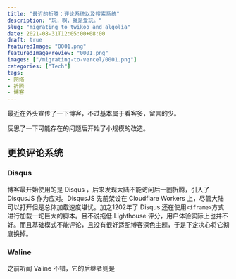 ```yaml
---
title: "最近的折腾：评论系统以及搜索系统"
description: "玩，啊，就是爱玩。"
slug: "migrating to twikoo and algolia"
date: 2021-08-31T12:05:00+08:00
draft: true
featuredImage: "0001.png"
featuredImagePreview: "0001.png"
images: ["/migrating-to-vercel/0001.png"]
categories: ["Tech"]
tags:
- 网络
- 折腾
- 博客
---
```


最近在外头宣传了一下博客，不过基本属于看客多，留言的少。

反思了一下可能存在的问题后开始了小规模的改造。

<!--more-->

## 更换评论系统

### Disqus

博客最开始使用的是 Disqus ，后来发现大陆不能访问后一圈折腾，引入了 DisqusJS 作为应对。DisqusJS 先前架设在 Cloudflare Workers 上，尽管大陆可以打开但是总体加载速度堪忧。加之1202年了 Disqus 还在使用`<iframe>`方式进行加载一坨巨大的脚本。且不说拖低 Lighthouse 评分，用户体验实际上也并不好。而且基础模式不能评论，且没有很好适配博客深色主题，于是下定决心将它彻底换掉。

### Waline

之前听闻 Valine 不错，它的后继者则是
